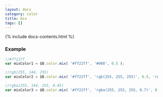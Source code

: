 ```yaml
---
layout: docs
category: color
title: mix
tags: []
---
```


{% include docs-contents.html %}

### Example
```js
//#7f117f
var mixColor1 = $B.color.mix( '#ff22ff', '#000', 0.5 );

//rgb(255, 144, 255)
var mixColor2 = $B.color.mix( '#ff22ff', 'rgb(255, 255, 255)', 0.5, 'rgb' );

//rgba(255, 144, 255, 0.85)
var mixColor3 = $B.color.mix( '#ff22ff', 'rgba(255, 255, 255, 0.7)', 0.5, 'rgba' );
```